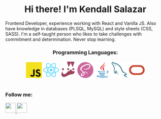 <div align="center">
   <h1>Hi there! I'm Kendall Salazar</h1> 
</div>

<p>
Frontend Developer, experience working with React and Vanilla JS. Also have knowledge in databases (PLSQL, MySQL) and style sheets (CSS, SASS). I'm a self-taught person who likes to take challenges with commitment and determination. Never stop learning.
</p>

<div align="center">
   <h3>Programming Languages:</h3>
   <img src="https://github.com/salazarkendall/salazarkendall/blob/master/images/js-logo.png" alt="Javascript" width="50" height="50" />
   <img src="https://github.com/salazarkendall/salazarkendall/blob/master/images/react-logo.png" alt="React" width="50" height="50" />
   <img src="https://github.com/salazarkendall/salazarkendall/blob/master/images/jest-logo.png" alt="Jest" width="50" />
   <img src="https://github.com/salazarkendall/salazarkendall/blob/master/images/sass-logo.png" alt="Sass" width="50" height="50" />
   <img src="https://github.com/salazarkendall/salazarkendall/blob/master/images/java-logo.png" alt="Java" width="50" height="50" />
   <img src="https://github.com/salazarkendall/salazarkendall/blob/master/images/mysql-logo.png" alt="MySql" width="50" height="50" />
   <img src="https://github.com/salazarkendall/salazarkendall/blob/master/images/oracle-logo.png" alt="Oracle" width="50" height="50" />
</div>

<br>

<div align="center"></div>
   <h3>Follow me:</h3>
   <a href="https://www.linkedin.com/in/salazarkendall/">
      <img src="https://github.com/gauravghongde/social-icons/blob/master/PNG/White/LinkedIN_white.png" width="32" height="32"/>
   </a>
   <a href="mailto:kendallsalazarvargas@gmail.com">
      <img src="https://github.com/gauravghongde/social-icons/blob/master/PNG/White/Gmail_white.png" width="32" height="32"/>
   </a>
</div>
